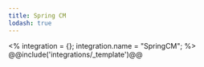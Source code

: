 ```yaml
---
title: Spring CM
lodash: true
---
```

<% integration = {};
integration.name = "SpringCM"; %>
@@include('integrations/_template')@@
